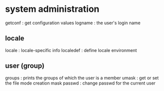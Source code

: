 # system administration
getconf	    : get configuration values
logname	    : the user's login name


## locale
locale	    : locale-specific info
localedef   : define locale environment


## user (group)
groups	    : prints the groups of which the user is a member
umask	    : get or set the file mode creation mask
passwd	    : change passwd for the current user
